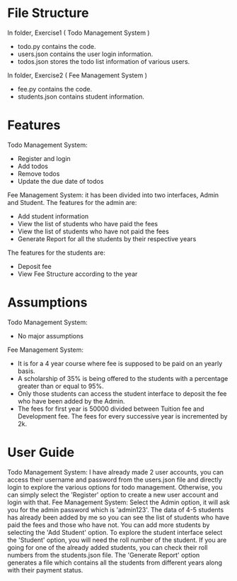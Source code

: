 # File Structure
In folder, Exercise1 ( Todo Management System )
- todo.py contains the code.
- users.json contains the user login information.
- todos.json stores the todo list information of various users.

In folder, Exercise2 ( Fee Management System )
- fee.py contains the code.
- students.json contains student information.


# Features
Todo Management System:
- Register and login
- Add todos
- Remove todos
- Update the due date of todos

Fee Management System:
it has been divided into two interfaces, Admin and Student.
The features for the admin are:
- Add student information
- View the list of students who have paid the fees
- View the list of students who have not paid the fees
- Generate Report for all the students by their respective years
  
The features for the students are:
- Deposit fee
- View Fee Structure according to the year

# Assumptions
Todo Management System:
- No major assumptions

Fee Management System:
- It is for a 4 year course where fee is supposed to be paid on an yearly basis.
- A scholarship of 35% is being offered to the students with a percentage greater than or equal to 95%.
- Only those students can access the student interface to deposit the fee who have been added by the Admin.
- The fees for first year is 50000 divided between Tuition fee and Development fee. The fees for every successive year is incremented by 2k.

# User Guide
Todo Management System:
I have already made 2 user accounts, you can access their username and password from the users.json file and directly login to explore the various options for todo management. Otherwise, you can simply select the 'Register' option to create a new user account and login with that.
Fee Management System:
Select the Admin option, it will ask you for the admin password which is 'admin123'. The data of 4-5 students has already been added by me so you can see the list of students who have paid the fees and those who have not. You can add more students by selecting the 'Add Student' option. To explore the student interface select the 'Student' option, you will need the roll number of the student. If you are going for one of the already added students, you can check their roll numbers from the students.json file. The 'Generate Report' option generates a file which contains all the students from different years along with their payment status.
